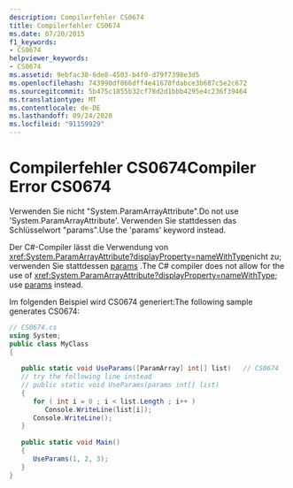 ```yaml
---
description: Compilerfehler CS0674
title: Compilerfehler CS0674
ms.date: 07/20/2015
f1_keywords:
- CS0674
helpviewer_keywords:
- CS0674
ms.assetid: 9ebfac30-6de8-4503-b4f0-d79f7398e3d5
ms.openlocfilehash: 743990df066dff4e41670fdabce3b687c5e2c672
ms.sourcegitcommit: 5b475c1855b32cf78d2d1bbb4295e4c236f39464
ms.translationtype: MT
ms.contentlocale: de-DE
ms.lasthandoff: 09/24/2020
ms.locfileid: "91159929"
---
```

# <a name="compiler-error-cs0674"></a><span data-ttu-id="97869-103">Compilerfehler CS0674</span><span class="sxs-lookup"><span data-stu-id="97869-103">Compiler Error CS0674</span></span>

<span data-ttu-id="97869-104">Verwenden Sie nicht "System.ParamArrayAttribute".</span><span class="sxs-lookup"><span data-stu-id="97869-104">Do not use 'System.ParamArrayAttribute'.</span></span> <span data-ttu-id="97869-105">Verwenden Sie stattdessen das Schlüsselwort "params".</span><span class="sxs-lookup"><span data-stu-id="97869-105">Use the 'params' keyword instead.</span></span>  
  
 <span data-ttu-id="97869-106">Der C#-Compiler lässt die Verwendung von <xref:System.ParamArrayAttribute?displayProperty=nameWithType>nicht zu; verwenden Sie stattdessen [params](../language-reference/keywords/params.md) .</span><span class="sxs-lookup"><span data-stu-id="97869-106">The C# compiler does not allow for the use of <xref:System.ParamArrayAttribute?displayProperty=nameWithType>; use [params](../language-reference/keywords/params.md) instead.</span></span>  
  
 <span data-ttu-id="97869-107">Im folgenden Beispiel wird CS0674 generiert:</span><span class="sxs-lookup"><span data-stu-id="97869-107">The following sample generates CS0674:</span></span>  
  
```csharp  
// CS0674.cs  
using System;  
public class MyClass
{  
  
   public static void UseParams([ParamArray] int[] list)   // CS0674  
   // try the following line instead  
   // public static void UseParams(params int[] list)
   {  
      for ( int i = 0 ; i < list.Length ; i++ )  
         Console.WriteLine(list[i]);  
      Console.WriteLine();  
   }  
  
   public static void Main()
   {  
      UseParams(1, 2, 3);  
   }  
}  
```
